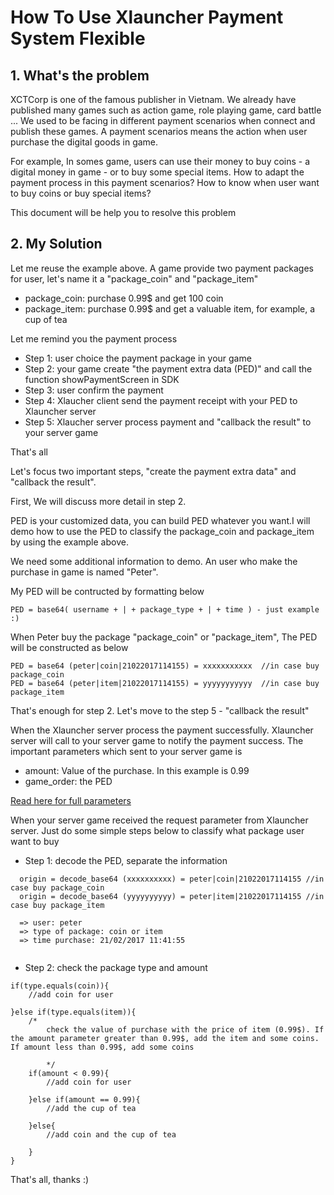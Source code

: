 # How To Use Xlauncher Payment System Flexible 

## 1. What's the problem
XCTCorp is one of the famous publisher in Vietnam. We already have published many games such as action game, role playing game, card battle ... We used to be facing in different payment scenarios when connect and publish these games. A payment scenarios means the action when user purchase the digital goods in game. 

For example, In somes game, users can use their money to buy coins - a digital money in game - or to buy some special items. 
How to adapt the payment process in this payment scenarios? How to know when user want to buy coins or buy special items?

This document will be help you to resolve this problem

## 2. My Solution
Let me reuse the example above. A game provide two payment packages for user, let's name it a "package_coin" and "package_item"

- package_coin: purchase 0.99$ and get 100 coin
- package_item: purchase 0.99$ and get a valuable item, for example, a cup of tea

Let me remind you the payment process
- Step 1: user choice the payment package in your game
- Step 2: your game create "the payment extra data (PED)" and call the function showPaymentScreen in SDK
- Step 3: user confirm the payment
- Step 4: Xlaucher client send the payment receipt with your PED to Xlauncher server
- Step 5: Xlaucher server process payment and "callback the result" to your server game

That's all

Let's focus two important steps, "create the payment extra data" and "callback the result".

First, We will discuss more detail in step 2.

PED is your customized data, you can build PED whatever you want.I will demo how to use the PED to classify the package_coin and package_item by using the example above.

We need some additional information to demo. An user who make the purchase in game is named "Peter".

My PED will be contructed by formatting below
```
PED = base64( username + | + package_type + | + time ) - just example :)
```
When Peter buy the package "package_coin" or "package_item", The PED will be constructed as below

```
PED = base64 (peter|coin|21022017114155) = xxxxxxxxxxx  //in case buy package_coin
PED = base64 (peter|item|21022017114155) = yyyyyyyyyyy  //in case buy package_item
```
That's enough for step 2. Let's move to the step 5 - "callback the result"

When the Xlauncher server process the payment successfully. Xlauncher server will call to your server game to notify the payment success. The important parameters which sent to your server game is

- amount: Value of the purchase. In this example is 0.99
- game_order: the PED

[Read here for full parameters](https://github.com/xctcorporation/ServerIntegration#2-payment)

When your server game received the request parameter from Xlauncher server. Just do some simple steps below to classify what package user want to buy

- Step 1: decode the PED, separate the information
```
  origin = decode_base64 (xxxxxxxxxx) = peter|coin|21022017114155 //in case buy package_coin
  origin = decode_base64 (yyyyyyyyyy) = peter|item|21022017114155 //in case buy package_item
  
  => user: peter
  => type of package: coin or item
  => time purchase: 21/02/2017 11:41:55
  
```

- Step 2: check the package type and amount
```
if(type.equals(coin)){
    //add coin for user
    
}else if(type.equals(item)){
    /*
        check the value of purchase with the price of item (0.99$). If the amount parameter greater than 0.99$, add the item and some coins. If amount less than 0.99$, add some coins
        
        */
    if(amount < 0.99){
        //add coin for user
        
    }else if(amount == 0.99){
        //add the cup of tea
        
    }else{
        //add coin and the cup of tea
        
    }
}
```

That's all, thanks :)
